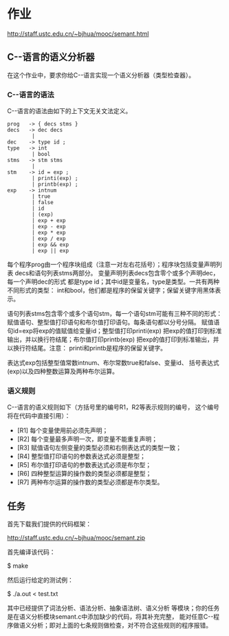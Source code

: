 # 作业

http://staff.ustc.edu.cn/~bjhua/mooc/semant.html


## C--语言的语义分析器

在这个作业中，要求你给C--语言实现一个语义分析器（类型检查器）。

### C--语言的语法

C--语言的语法由如下的上下文无关文法定义。
```bnf
prog   -> { decs stms }
decs   -> dec decs
        |
dec    -> type id ;
type   -> int
        | bool
stms   -> stm stms
        |
stm    -> id = exp ;
        | printi(exp) ;
        | printb(exp) ;
exp    -> intnum
        | true
        | false
        | id
        | (exp)
        | exp + exp
        | exp - exp
        | exp * exp
        | exp / exp
        | exp && exp
        | exp || exp
```

每个程序prog由一个程序块组成（注意一对左右花括号）；程序块包括变量声明列表 decs和语句列表stms两部分。
变量声明列表decs包含零个或多个声明dec，每一个声明dec的形式 都是type id；其中id是变量名，type是类型。一共有两种不同形式的类型： int和bool，他们都是程序的保留关键字；保留关键字用黑体表示。

语句列表stms包含零个或多个语句stm，每一个语句stm可能有三种不同的形式： 赋值语句、整型值打印语句和布尔值打印语句。每条语句都以分号分隔。 赋值语句id=exp将exp的值赋值给变量id；整型值打印printi(exp) 把exp的值打印到标准输出，并以换行符结尾；布尔值打印printb(exp) 把exp的值打印到标准输出，并以换行符结尾。注意： printi和printb是程序的保留关键字。

表达式exp包括整型值常数intnum、布尔常数true和false、变量id、 括号表达式(exp)以及四种整数运算及两种布尔运算。

### 语义规则

C--语言的语义规则如下（方括号里的编号R1，R2等表示规则的编号， 这个编号将在代码中直接引用）：
- [R1] 每个变量使用前必须先声明；
- [R2] 每个变量最多声明一次，即变量不能重复声明；
- [R3] 赋值语句左侧变量的类型必须和右侧表达式的类型一致；
- [R4] 整型值打印语句的参数表达式必须是整型；
- [R5] 布尔值打印语句的参数表达式必须是布尔型；
- [R6] 四种整型运算的操作数的类型必须都是整型；
- [R7] 两种布尔运算的操作数的类型必须都是布尔类型。

## 任务

首先下载我们提供的代码框架：

http://staff.ustc.edu.cn/~bjhua/mooc/semant.zip

首先编译该代码：

  $ make

然后运行给定的测试例：
  
  $ ./a.out < test.txt

其中已经提供了词法分析、语法分析、抽象语法树、语义分析 等模块；你的任务是在语义分析模块semant.c中添加缺少的代码，将其补充完整， 能对任意C--程序做语义分析；即对上面的七条规则做检查，对不符合这些规则的程序报错。